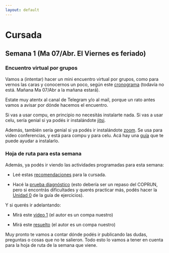 ```yaml
---
layout: default
---
```

# Cursada

<!---
{% assign cursada = site.data.cursada_actual %}
{% include cursada.md cursada=site.data.cursada_actual %}
--->

<!---
## Semana 2 (Ma 14/Abr y Vie 17/Abr)

Hoja de ruta para esta semana, para cada clase:

### Clase Ma 14/Abr

* Encuentros virtuales para trabajar las dudas del foro, según este cronograma:
--->


## Semana 1 (Ma 07/Abr. El Viernes es feriado)
<!---
* Completar la [encuesta de relevamiento tecnológico](https://docs.google.com/forms/d/1WjBEGgg_rBTDGzfZb5j-YZBPIMxuRVcKOlCDaoc9XeQ/)
--->

### Encuentro virtual por grupos
Vamos a (intentar) hacer un mini encuentro virtual por grupos, como para vernos las caras y conocernos un poco, según este [cronograma](cronograma) (todavía no está. Mañana Ma 07/Abr a la mañana estará).

Estate muy atentx al canal de Telegram y/o al mail, porque un rato antes vamos a avisar por dónde hacemos el encuentro.

Si vas a usar compu, en principio no necesitás instalarte nada. Si vas a usar celu, sería genial si ya podés ir instalándote [jitsi](https://jitsi.org/downloads/).

Además, también sería genial si ya podés ir instalándote [zoom](https://zoom.us/download). Se usa para video conferencias, y está para compu y para celu. Acá hay una [guía](assets/tutoriales/tutorial_zoom.pdf) que te puede ayudar a instalarlo.


### Hoja de ruta para esta semana
Además, ya podés ir viendo las actividades programadas para esta semana:

* Leé estas [recomendaciones](recomendaciones) para la cursada.

* Hacé la [prueba diagnóstico](https://docs.google.com/forms/d/1lsNd1Ny_ApRA73p3TlivCEAc2Dlu2OO--jcgORhfnds/) (esto debería ser un repaso del COPRUN, pero si encontrás dificultades y querés practicar más, podés hacer la [Unidad 0](assets/pdf/unidad0_repasoAlgebraico.pdf) de la guía de ejercicios).

Y si querés ir adelantando:
* Mirá este [video 1](https://youtu.be/PzbDS-1X7Cw) (el autor es un compa nuestro)

* Mirá este [resuelto](assets/cursada/unidad1/Problema_1_Mesas.pdf) (el autor es un compa nuestro)

Muy pronto te vamos a contar dónde podés ir publicando las dudas, preguntas o cosas que no te salieron. Todo esto lo vamos a tener en cuenta para la hoja de ruta de la semana que viene.

<!---
* Mirar este [resuelto]().

* Hacer los ejercicios 1 a 7 de la [Unidad 1: modelos lineales](assets/pdf/unidad1_modelosLineales.pdf).

* Publicar dudas, preguntas, o cosas que no salieron en el [foro]()

* Material complementario recomendado:
    * Demás cosas sobre [modelo lineal en material]()
    * Estas páginas de este libro
    * este video
--->